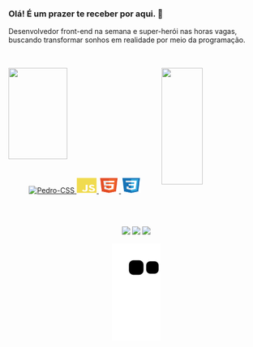 ### Olá! É um prazer te receber por aqui. 👋

Desenvolvedor front-end na semana e super-herói nas horas vagas, buscando transformar sonhos em realidade por meio da programação.
<br>
##
<br>
<div>
  <a href="https://github.com/pedropleite">
  <img height="180em" width="48%" src="https://github-readme-stats.vercel.app/api/top-langs/?username=pedropleite&layout=compact&langs_count=7&theme=dracula"/>
    <img align="right"height="230em" margin-bottom="50em" width="40%" src="https://raw.githubusercontent.com/MicaelliMedeiros/micaellimedeiros/master/image/computer-illustration.png"><br><br>
    
</div >
  <div style="display: inline_block" align="center"><br>
  <img  alt="Pedro-CSS" height="30" width="40" src="https://cdn.jsdelivr.net/gh/devicons/devicon/icons/firebase/firebase-plain.svg">
  <img  alt="Pedro-Js" height="30" width="40" src="https://raw.githubusercontent.com/devicons/devicon/master/icons/javascript/javascript-plain.svg">
  <img  alt="Pedro-HTML" height="30" width="40" src="https://raw.githubusercontent.com/devicons/devicon/master/icons/html5/html5-original.svg">
  <img  alt="Pedro-CSS" height="30" width="40" src="https://raw.githubusercontent.com/devicons/devicon/master/icons/css3/css3-original.svg">
</div><br>
  
  ##
  <br>
  <div align="center"> 
  <a href="https://instagram.com/pedropml" target="_blank"><img src="https://img.shields.io/badge/-Instagram-%23E4405F?style=for-the-badge&logo=instagram&logoColor=white" target="_blank"></a>
  <a href = "mailto:pedroaksson@gmail.com"><img src="https://img.shields.io/badge/-Gmail-%23333?style=for-the-badge&logo=gmail&logoColor=white" target="_blank"></a>
  <a href="https://www.linkedin.com/in/pedro-paulo-361143226/" target="_blank"><img src="https://img.shields.io/badge/-LinkedIn-%230077B5?style=for-the-badge&logo=linkedin&logoColor=white" target="_blank"></a> 
 
  ![Snake animation](https://github.com/pedropleite/pedropleite/blob/output/github-contribution-grid-snake.svg)
 
</div>
  

